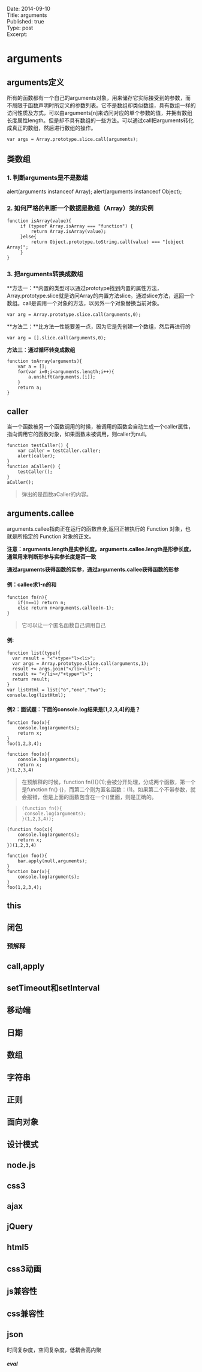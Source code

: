 Date: 2014-09-10  
Title: arguments  
Published: true  
Type: post  
Excerpt:   


# arguments

## arguments定义
所有的函数都有一个自己的arguments对象，用来储存它实际接受到的参数，而不局限于函数声明时所定义的参数列表。它不是数组却类似数组，具有数组一样的访问性质及方式，可以由arguments[n]来访问对应的单个参数的值，并拥有数组长度属性length。但是却不具有数组的一些方法。可以通过call把arguments转化成真正的数组，然后进行数组的操作。

```
var args = Array.prototype.slice.call(arguments);
```
## 类数组
### 1. 判断arguments是不是数组

alert(arguments instanceof Array);
alert(arguments instanceof Object);

### 2. 如何严格的判断一个数据是数组（Array）类的实例

```
function isArray(value){
     if (typeof Array.isArray === "function") {
         return Array.isArray(value);    
     }else{
         return Object.prototype.toString.call(value) === "[object Array]";    
     }
}
```
### 3. 把arguments转换成数组
**方法一：**内置的类型可以通过prototype找到内置的属性方法，Array.prototype.slice就是访问Array的内置方法slice。通过slice方法，返回一个数组。call是调用一个对象的方法，以另外一个对象替换当前对象。

```
var arg = Array.prototype.slice.call(arguments,0);
```
**方法二：**比方法一性能要差一点，因为它是先创建一个数组，然后再进行的

```
var arg = [].slice.call(arguments,0);
```
**方法三：通过循环转变成数组**

```
function toArray(arguments){
	var a = [];
	for(var i=0;i<arguments.length;i++){
		a.unshift(arguments.[i]);
	}
	return a;
}
```

## caller
当一个函数被另一个函数调用的时候，被调用的函数会自动生成一个caller属性，指向调用它的函数对象，如果函数未被调用，则caller为null。

```
function testCaller() {  
    var caller = testCaller.caller;  
    alert(caller);  
}   
function aCaller() {  
    testCaller();  
}    
aCaller();  
```
> 弹出的是函数aCaller的内容。

## arguments.callee
arguments.callee指向正在运行的函数自身,返回正被执行的 Function 对象，也就是所指定的 Function 对象的正文。

**注意：arguments.length是实参长度，arguments.callee.length是形参长度，通常用来判断形参与实参长度是否一致**

**通过arguments获得函数的实参，通过arguments.callee获得函数的形参**


#### 例：callee求1-n的和
```
function fn(n){
	if(n==1) return n;
	else return n+arguments.callee(n-1);
}
```
> 它可以让一个匿名函数自己调用自己


#### 例:

```
function list(type){
  var result = "<"+type+"l><li>";
  var args = Array.prototype.slice.call(arguments,1);
  result += args.join("</li><li>");
  result += "</li></"+type+"l>";
  return result;
}
var listHtml = list("o","one","two");
console.log(listHtml);
```
#### 例2：面试题：下面的console.log结果是[1,2,3,4]的是？

```
function foo(x){
	console.log(arguments);
	return x;
}
foo(1,2,3,4);
```
```
function foo(x){
	console.log(arguments);
	return x;
}(1,2,3,4)
```
> 在预解释的时候，function fn(){}(1);会被分开处理，分成两个函数，第一个是function fn()
{}，而第二个则为匿名函数：(1)。如果第二个不带参数，就会报错，但是上面的函数包含在一个()里面，则是正确的。

> ```
> (function fn(){
>  console.log(arguments);
> }(1,2,3,4));
> ```

```
(function foo(x){
	console.log(arguments);
	return x;
})(1,2,3,4)
```
```
function foo(){
	bar.apply(null,arguments);
}
function bar(x){
	console.log(arguments);
}
foo(1,2,3,4);
```


## this

## 闭包

### 预解释




##  call,apply

## setTimeout和setInterval


## 移动端

## 日期
## 数组
## 字符串
## 正则
## 面向对象
## 设计模式
## node.js
## css3
## ajax
## jQuery
## html5
## css3动画
## js兼容性
## css兼容性
## json

时间复杂度，空间复杂度，低耦合高内聚

##### eval 